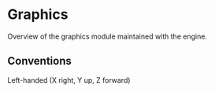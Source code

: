 Graphics
==========

Overview of the graphics module maintained with the engine.


Conventions
-------------

Left-handed (X right, Y up, Z forward)

